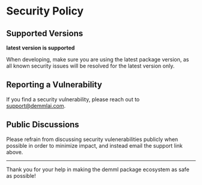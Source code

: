 # Security Policy

## Supported Versions

**latest version is supported**

When developing, make sure you are using the latest package version, as all known security issues will be resolved for the latest version only.

## Reporting a Vulnerability

If you find a security vulnerability, please reach out to [support@demmlai.com](support@demmlai.com).

## Public Discussions

Please refrain from discussing security vulenerabilities publicly when possible in order to minimize impact, and instead email the support link above.

---

Thank you for your help in making the demml package ecosystem as safe as possible!
